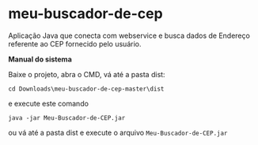 # meu-buscador-de-cep
Aplicação Java que conecta com webservice e busca dados de Endereço referente ao CEP fornecido pelo usuário. 


**Manual do sistema**

Baixe o projeto, abra o CMD, vá até a pasta dist:

```
cd Downloads\meu-buscador-de-cep-master\dist
```

e execute este comando 
```
java -jar Meu-Buscador-de-CEP.jar
```

ou vá até a pasta dist e execute o arquivo ``` Meu-Buscador-de-CEP.jar ```
